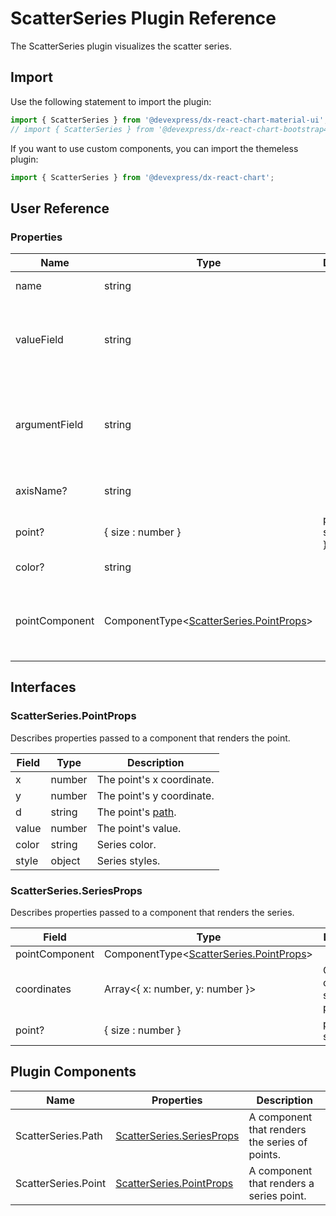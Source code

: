 # ScatterSeries Plugin Reference

The ScatterSeries plugin visualizes the scatter series.

## Import

Use the following statement to import the plugin:

```js
import { ScatterSeries } from '@devexpress/dx-react-chart-material-ui';
// import { ScatterSeries } from '@devexpress/dx-react-chart-bootstrap4';
```

If you want to use custom components, you can import the themeless plugin:

```js
import { ScatterSeries } from '@devexpress/dx-react-chart';
```

## User Reference

### Properties

Name | Type | Default | Description
-----|------|---------|------------
name | string | | A series name.
valueField | string | | The name of a data field that provides series point values.
argumentField | string | | The name of a data field that provides series point argument values.
axisName? | string | | The associated axis.
point? | { size : number } | point: { size: 7 } | Point options.
color? | string | | A series color.
pointComponent | ComponentType&lt;[ScatterSeries.PointProps](#scatterseriespointprops)&gt; | | A component that renders a series point.

## Interfaces

### ScatterSeries.PointProps

Describes properties passed to a component that renders the point.

Field | Type | Description
------|------|------------
x | number | The point's x coordinate.
y | number | The point's y coordinate.
d | string | The point's [path](https://developer.mozilla.org/en-US/docs/Web/SVG/Attribute/d).
value | number | The point's value.
color | string | Series color.
style | object | Series styles.

### ScatterSeries.SeriesProps

Describes properties passed to a component that renders the series.

Field | Type | Description
------|------|------------
pointComponent | ComponentType&lt;[ScatterSeries.PointProps](#scatterseriespointprops)&gt; | | A component that renders a series point.
coordinates | Array&lt;{ x: number, y: number }&gt; | Coordinates of the series' points.
point? | { size : number } | point: { size: 7 } | Point options.

## Plugin Components

Name | Properties | Description
-----|------------|------------
ScatterSeries.Path | [ScatterSeries.SeriesProps](#scatterseriesseriesprops) | A component that renders the series of points.
ScatterSeries.Point | [ScatterSeries.PointProps](#scatterseriespointprops) | A component that renders a series point.

